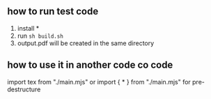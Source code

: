 ## how to run test code
1. install *
2. run `sh build.sh`
3. output.pdf will be created in the same directory

## how to use it in another code co code
import tex from "./main.mjs" or 
import { * } from "./main.mjs" for pre-destructure

